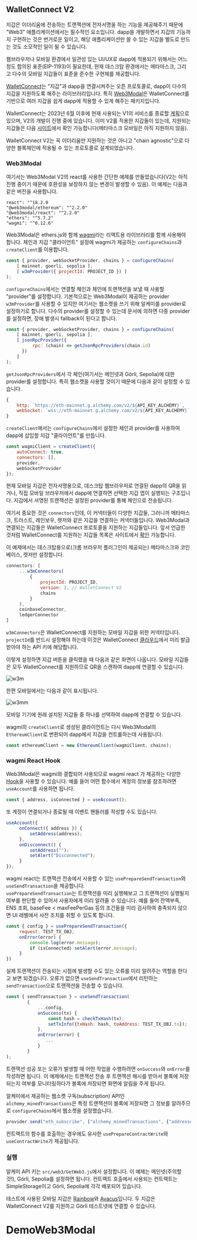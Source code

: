 ## WalletConnect V2

지갑은 이더리움에 전송하는 트랜잭션에 전자서명을 하는 기능을 제공해주기 때문에 "Web3" 애플리케이션에서는
필수적인 요소입니다. dapp을 개발하면서 지갑의 기능까지 구현하는 것은 번거로운 일이고, 해당 애플리케이션만 쓸 수 있는 지갑을
별도로 만드는 것도 소모적인 일이 될 수 있습니다.

웹브라우저나 모바일 환경에서 일관성 있는 UI/UX로 dapp에 적용되기 위해서는 어느정도 합의된 표준(EIP-1193)이 필요한데, 현재
데스크탑 환경에서는 메타마스크, 그리고 다수의 모바일 지갑들이 표준을 준수한 구현체를 제공합니다.

[WalletConnect](https://docs.walletconnect.com/2.0/)는 "지갑"과 dapp을 연결시켜주는 오픈 프로토콜로, 
dapp이 다수의 지갑을 지원하도록 해주는 라이브러리입니다. 특히 [Web3Modal](https://web3modal.com)은 WalletConnect를 기반으로 
여러 지갑을 쉽게 dapp에 적용할 수 있게 해주는 패키지입니다.

WalletConnect는 2023년 6월 이후에 현재 사용되는 V1의 서비스를 종료할 [계획](https://medium.com/walletconnect/weve-reset-the-clock-on-the-walletconnect-v1-0-shutdown-now-scheduled-for-june-28-2023-ead2d953b595)으로 있으며, V2의 개발이 진행 중에 있습니다. 
이미 V2를 적용한 지갑들이 있는데, 지원되는 지갑들은 다음 [사이트](https://explorer.walletconnect.com/)에서 확인 가능합니다(메타마스크 모바일은 아직 지원하지 않음).

WalletConnect V2는 꼭 이더리움만 지원하는 것은 아니고 "chain agnostic"으로 다양한 블록체인에 적용될 수 있는 
프로토콜로 설계되었습니다.

### Web3Modal

여기서는 Web3Modal V2의 react를 사용한 간단한 예제를 만들었습니다(V2는 아직 진행 중이기 때문에 호환성을 보장하지 않는 
변경이 발생할 수 있음). 이 예제는 다음과 같은 버전을 사용합니다.

```
react": "^18.2.0
"@web3modal/ethereum": "^2.2.0"
"@web3modal/react": "^2.2.0"
"ethers": "^5.7.2"
"wagmi": "^0.12.6"    
```

Web3Modal은 ethers.js와 함께 [wagmi](https://wagmi.sh/)라는 리액트용 라이브러리를 함께 사용해야 합니다.
체인과 지갑 "클라이언트" 설정에 wagmi가 제공하는 `configureChains`과 `createClient`를 이용합니다.

```javascript
const { provider, webSocketProvider, chains } = configureChains(
    [ mainnet, goerli, sepolia ],
    [ w3mProvider({ projectId: PROJECT_ID }) ]
);
```
`configureChains`에서는 연결할 체인과 체인에 트랜잭션을 보낼 때 사용할 "provider"를 설정합니다. 기본적으로는 
Web3Modal이 제공하는 provider `w3mProvider`를 사용할 수 있지만 여기서는 웹소켓을 쓰기 위해 알케미를 provider로 설정하기로 합니다.
다수의 provider를 설정할 수 있는데 문서에 의하면 다중 provider를 설정하면, 장애 발생시 fallback이 된다고 합니다.

```javascript
const { provider, webSocketProvider, chains } = configureChains(
    [ mainnet, goerli, sepolia ],
    [ jsonRpcProvider({
          rpc: (chain) => getJsonRpcProviders(chain.id)
      }) 
    ]
);
```
`getJsonRpcProviders`에서 각 체인(여기서는 메인넷과 Görli, Sepolia)에 대한 provider를 설정합니다. 특히 웹소켓을 
사용할 것이기 때문에 다음과 같이 설정할 수 있습니다.

```javascript
{
    http: `https://eth-mainnet.g.alchemy.com/v2/${API_KEY_ALCHEMY}`,
    webSocket: `wss://eth-mainnet.g.alchemy.com/v2/${API_KEY_ALCHEMY}`
}
```
`createClient`에서는 `configureChains`에서 설정한 체인과 provider를 사용하여 dapp에 삽입할 지갑 "클라이언트"를 
만듭니다.

```javascript
const wagmiClient = createClient({
    autoConnect: true,
    connectors: [],
    provider,
    webSocketProvider
});
```
현재 모바일 지갑은 전자서명용으로, 데스크탑 웹브라우저로 연결된 dapp의 QR을 읽거나, 직접 모바일 브라우저에서 dapp에 연결하면 선택한 지갑 앱이 실행되는
구조입니다. 지갑에서 서명된 트랜잭션은 설정된 provider를 통해 체인으로 전송됩니다.

여기서 중요한 것은 `connectors`인데, 이 커넥터들이 다양한 지갑들, 그러니까 메타마스크, 트러스트, 레인보우, 렛저와 같은 
지갑을 연결하는 커넥터들입니다. Web3Modal과 연결되는 지갑들은 WalletConnect 프로토콜을 지원하는 지갑들입니다. 앞서 언급한 것처럼 
WalletConnect를 지원하는 지갑들 목록은 사이트에서 [확인](https://explorer.walletconnect.com/) 가능합니다.

이 예제에서는 데스크탑용으로(크롬 브라우저 플러그인이 제공되는) 메타마스크와 코인베이스, 렛저만 설정합니다.

```javascript
connectors: [
     ...w3mConnectors(
         {
             projectId: PROJECT_ID,
             version: 2, // WalletConnect V2
             chains
         }
     ),
     coinbaseConnector,
     ledgerConnector
]
```
`w3mConnectors`은 WalletConnect를 지원하는 모바일 지갑을 위한 커넥터입니다. `projectId`를 반드시 설정해야 하는데 
이것은 WalletConnect [클라우드](https://cloud.walletconnect.com/)에서 미리 발급받아야 하는 API 키에 해당합니다.

이렇게 설정하면 지갑 버튼을 클릭했을 때 다음과 같은 화면이 나옵니다. 모바일 지갑들은 모두 WalletConnect를 지원하므로 QR을 스캔하여 dapp에 연결할 수 있습니다.

![w3m](./img/w3m.png)


한편 모바일에서는 다음과 같이 표시됩니다.

![w3mm](./img/w3mm.png)

모바일 기기에 원래 설치된 지갑들 중 하나를 선택하여 dapp에 연결할 수 있습니다.  

wagmi의 `createClient`로 생성된 클라이언트는 다시 Web3Modal의 `EthereumClient`로 변환되어 dapp에서 지갑을 컨트롤하는데 사용됩니다. 

```javascript
const ethereumClient = new EthereumClient(wagmiClient, chains);
```

### wagmi React Hook
Web3Modal은 wagmi와 결합되어 사용되므로 wagmi react 가 제공하는 다양한 [Hook](https://wagmi.sh/react/getting-started)을 사용할 수 있습니다.
예를 들어 어떤 함수에서 계정의 정보를 참조하려면 `useAccount`를 사용하면 됩니다.

```javascript
const { address, isConnected } = useAccount();
```
또 계정이 연결되거나 종료될 때 이벤트 핸들러를 작성할 수도 있습니다.

```javascript
useAccount({
     onConnect({ address }) {
         setAddress(address);
     },
     onDisconnect() {
         setAddress("");
         setAlert("Disconnected");
     }
});
```
wagmi react는 트랜잭션 전송에서 사용할 수 있는 `usePrepareSendTransaction`와 `useSendTransaction`을 제공합니다.  
`usePrepareSendTransaction`는 트랜잭션을 미리 실행해보고 그 트랜잭션이 실행될지 여부를 판단할 수 있어서 
사용자에게 미리 알려줄 수 있습니다. 예를 들어 잔액부족, ENS 조회, baseFee < maxFeePerGas 등의 조건들을 미리 검사하여 
충족되지 않으면 UI 레벨에서 사전 조치를 취할 수 있도록 합니다. 

```javascript
const { config } = usePrepareSendTransaction({
     request: TEST_TX_OBJ,
     onError(error) {
         console.log(error.message);
         if (isConnected) setAlert(error.message);
     }
})
```
실제 트랜잭션이 전송되는 시점에 발생할 수도 있는 오류를 미리 알려주는 역할을 한다고 보면 되겠습니다. 오류가 없으면 
`useSendTransaction`에서 리턴하는 `sendTransaction`으로 트랜잭션을 전송할 수 있습니다.

```javascript
const { sendTransaction } = useSendTransaction(
        {
            ...config,
            onSuccess(tx) {
                const hash = checkTxHash(tx);                
                setTxInfo({txHash: hash, toAddress: TEST_TX_OBJ.to});
            },
            onError(error) {
               ... 
            }
        }
);
```

트랜잭션 성공 또는 오류가 발생할 때 어떤 작업을 수행하려면 `onSuccess`와 `onError`를 작성하면 됩니다. 이 예제에서는 
트랜잭션 전송 후 트랜잭션 해시를 받아서 블록에 저장되는지 여부를 모니터링하다가 블록에 저장되면 화면에 알림을 주게 됩니다.

알케미에서 제공하는 웹소켓 구독(subscription) API인 `alchemy_minedTransactions`은 
특정 트랜잭션이 블록에 저장되면 그 정보를 알려주므로 `configureChains`에서 웹소켓을 설정했습니다.

```javascript
provider.send("eth_subscribe", ["alchemy_minedTransactions", {"addresses": [{"to": ..., "from": ...}],"includeRemoved": false,  "hashesOnly": true}]);
```

컨트랙트의 함수를 호출하는 경우에도 유사한 `usePrepareContractWrite`와 `useContractWrite`가 제공됩니다. 

### 실행

알케미 API 키는 `src/web3/GetWeb3.js`에서 설정합니다. 이 예제는 메인넷(주의할 것!), Görli, Sepolia를 설정하면 됩니다.
컨트랙트 호출에서 사용되는 컨트랙트는 SimpleStorage이고 Görli, Sepolia에 각각 배포되어 있습니다.

테스트에 사용된 모바일 지갑은 [Rainbow](https://rainbow.me/)와 [Avacus](https://avacus.cc/)입니다. 두 지갑은 WalletConnect V2를 지원하고 
Görli 테스트넷에 연결할 수 있습니다.
# DemoWeb3Modal
